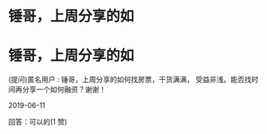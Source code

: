 # 锤哥，上周分享的如

# 锤哥，上周分享的如

(提问)匿名用户 : 锤哥，上周分享的如何找房票，干货满满， 受益非浅。能否找时间再分享一个如何融资？谢谢！

2019-06-11

回答：可以的(1 赞)